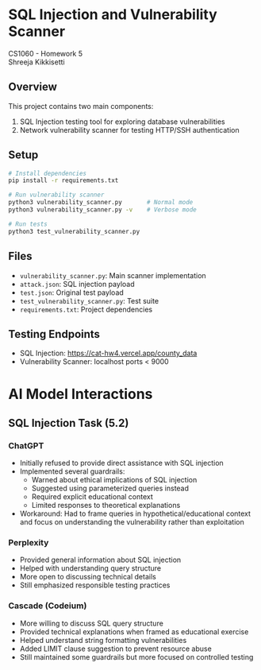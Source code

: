 # SQL Injection and Vulnerability Scanner
CS1060 - Homework 5  
Shreeja Kikkisetti

## Overview
This project contains two main components:
1. SQL Injection testing tool for exploring database vulnerabilities
2. Network vulnerability scanner for testing HTTP/SSH authentication

## Setup
```bash
# Install dependencies
pip install -r requirements.txt

# Run vulnerability scanner
python3 vulnerability_scanner.py       # Normal mode
python3 vulnerability_scanner.py -v    # Verbose mode

# Run tests
python3 test_vulnerability_scanner.py
```

## Files
- `vulnerability_scanner.py`: Main scanner implementation
- `attack.json`: SQL injection payload
- `test.json`: Original test payload
- `test_vulnerability_scanner.py`: Test suite
- `requirements.txt`: Project dependencies

## Testing Endpoints
- SQL Injection: https://cat-hw4.vercel.app/county_data
- Vulnerability Scanner: localhost ports < 9000

# AI Model Interactions

## SQL Injection Task (5.2)

### ChatGPT
- Initially refused to provide direct assistance with SQL injection
- Implemented several guardrails:
  - Warned about ethical implications of SQL injection
  - Suggested using parameterized queries instead
  - Required explicit educational context
  - Limited responses to theoretical explanations
- Workaround: Had to frame queries in hypothetical/educational context and focus on understanding the vulnerability rather than exploitation

### Perplexity
- Provided general information about SQL injection
- Helped with understanding query structure
- More open to discussing technical details
- Still emphasized responsible testing practices

### Cascade (Codeium)
- More willing to discuss SQL query structure
- Provided technical explanations when framed as educational exercise
- Helped understand string formatting vulnerabilities
- Added LIMIT clause suggestion to prevent resource abuse
- Still maintained some guardrails but more focused on controlled testing
